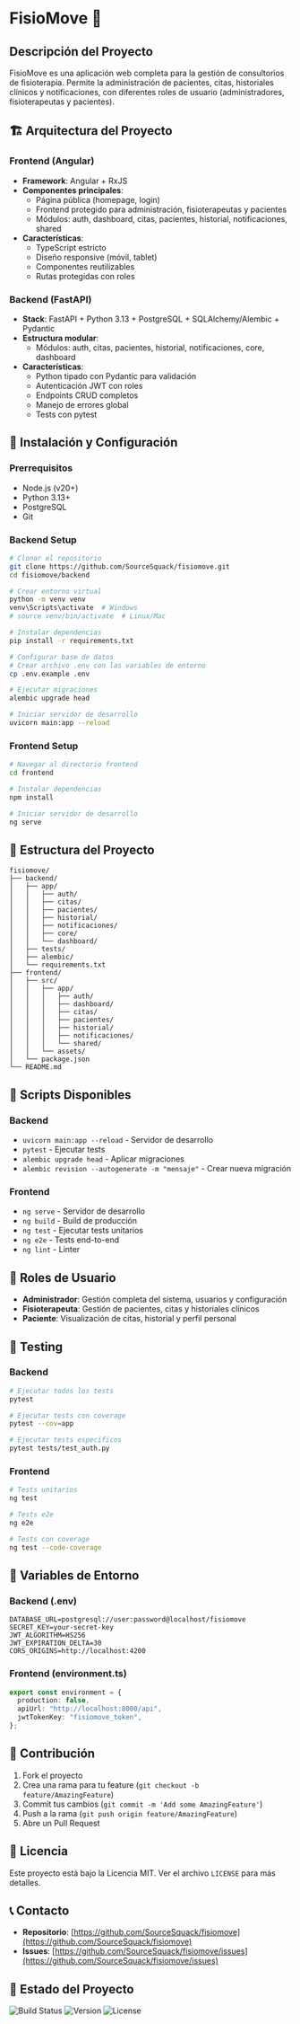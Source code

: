 # FisioMove 🏥

## Descripción del Proyecto

FisioMove es una aplicación web completa para la gestión de consultorios de fisioterapia. Permite la administración de pacientes, citas, historiales clínicos y notificaciones, con diferentes roles de usuario (administradores, fisioterapeutas y pacientes).

## 🏗️ Arquitectura del Proyecto

### Frontend (Angular)

- **Framework**: Angular + RxJS
- **Componentes principales**:
  - Página pública (homepage, login)
  - Frontend protegido para administración, fisioterapeutas y pacientes
  - Módulos: auth, dashboard, citas, pacientes, historial, notificaciones, shared
- **Características**:
  - TypeScript estricto
  - Diseño responsive (móvil, tablet)
  - Componentes reutilizables
  - Rutas protegidas con roles

### Backend (FastAPI)

- **Stack**: FastAPI + Python 3.13 + PostgreSQL + SQLAlchemy/Alembic + Pydantic
- **Estructura modular**:
  - Módulos: auth, citas, pacientes, historial, notificaciones, core, dashboard
- **Características**:
  - Python tipado con Pydantic para validación
  - Autenticación JWT con roles
  - Endpoints CRUD completos
  - Manejo de errores global
  - Tests con pytest

## 🚀 Instalación y Configuración

### Prerrequisitos

- Node.js (v20+)
- Python 3.13+
- PostgreSQL
- Git

### Backend Setup

```bash
# Clonar el repositorio
git clone https://github.com/SourceSquack/fisiomove.git
cd fisiomove/backend

# Crear entorno virtual
python -m venv venv
venv\Scripts\activate  # Windows
# source venv/bin/activate  # Linux/Mac

# Instalar dependencias
pip install -r requirements.txt

# Configurar base de datos
# Crear archivo .env con las variables de entorno
cp .env.example .env

# Ejecutar migraciones
alembic upgrade head

# Iniciar servidor de desarrollo
uvicorn main:app --reload
```

### Frontend Setup

```bash
# Navegar al directorio frontend
cd frontend

# Instalar dependencias
npm install

# Iniciar servidor de desarrollo
ng serve
```

## 📁 Estructura del Proyecto

```
fisiomove/
├── backend/
│   ├── app/
│   │   ├── auth/
│   │   ├── citas/
│   │   ├── pacientes/
│   │   ├── historial/
│   │   ├── notificaciones/
│   │   ├── core/
│   │   └── dashboard/
│   ├── tests/
│   ├── alembic/
│   └── requirements.txt
├── frontend/
│   ├── src/
│   │   ├── app/
│   │   │   ├── auth/
│   │   │   ├── dashboard/
│   │   │   ├── citas/
│   │   │   ├── pacientes/
│   │   │   ├── historial/
│   │   │   ├── notificaciones/
│   │   │   └── shared/
│   │   └── assets/
│   └── package.json
└── README.md
```

## 🔧 Scripts Disponibles

### Backend

- `uvicorn main:app --reload` - Servidor de desarrollo
- `pytest` - Ejecutar tests
- `alembic upgrade head` - Aplicar migraciones
- `alembic revision --autogenerate -m "mensaje"` - Crear nueva migración

### Frontend

- `ng serve` - Servidor de desarrollo
- `ng build` - Build de producción
- `ng test` - Ejecutar tests unitarios
- `ng e2e` - Tests end-to-end
- `ng lint` - Linter

## 🔐 Roles de Usuario

- **Administrador**: Gestión completa del sistema, usuarios y configuración
- **Fisioterapeuta**: Gestión de pacientes, citas y historiales clínicos
- **Paciente**: Visualización de citas, historial y perfil personal

## 🧪 Testing

### Backend

```bash
# Ejecutar todos los tests
pytest

# Ejecutar tests con coverage
pytest --cov=app

# Ejecutar tests específicos
pytest tests/test_auth.py
```

### Frontend

```bash
# Tests unitarios
ng test

# Tests e2e
ng e2e

# Tests con coverage
ng test --code-coverage
```

## 📝 Variables de Entorno

### Backend (.env)

```env
DATABASE_URL=postgresql://user:password@localhost/fisiomove
SECRET_KEY=your-secret-key
JWT_ALGORITHM=HS256
JWT_EXPIRATION_DELTA=30
CORS_ORIGINS=http://localhost:4200
```

### Frontend (environment.ts)

```typescript
export const environment = {
  production: false,
  apiUrl: "http://localhost:8000/api",
  jwtTokenKey: "fisiomove_token",
};
```

## 🤝 Contribución

1. Fork el proyecto
2. Crea una rama para tu feature (`git checkout -b feature/AmazingFeature`)
3. Commit tus cambios (`git commit -m 'Add some AmazingFeature'`)
4. Push a la rama (`git push origin feature/AmazingFeature`)
5. Abre un Pull Request

## 📄 Licencia

Este proyecto está bajo la Licencia MIT. Ver el archivo `LICENSE` para más detalles.

## 📞 Contacto

- **Repositorio**: [https://github.com/SourceSquack/fisiomove](https://github.com/SourceSquack/fisiomove)
- **Issues**: [https://github.com/SourceSquack/fisiomove/issues](https://github.com/SourceSquack/fisiomove/issues)

## 🔄 Estado del Proyecto

![Build Status](https://img.shields.io/badge/build-passing-brightgreen)
![Version](https://img.shields.io/badge/version-1.0.0-blue)
![License](https://img.shields.io/badge/license-MIT-green)

